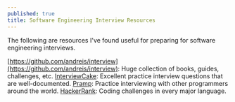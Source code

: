 ```yaml
---
published: true
title: Software Engineering Interview Resources
---
```

The following are resources I've found useful for preparing for software engineering interviews.

[https://github.com/andreis/interview](https://github.com/andreis/interview): Huge collection of books, guides, challenges, etc.
[InterviewCake](https://www.interviewcake.com/): Excellent practice interview questions that are well-documented.
[Pramp](https://www.pramp.com/): Practice interviewing with other programmers around the world.
[HackerRank](https://www.hackerrank.com): Coding challenges in every major language.
